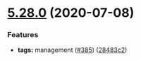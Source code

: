 # [5.28.0](https://github.com/contentful/contentful-management.js/compare/v5.27.3...v5.28.0) (2020-07-08)


### Features

* **tags:** management ([#385](https://github.com/contentful/contentful-management.js/issues/385)) ([28483c2](https://github.com/contentful/contentful-management.js/commit/28483c2cb8c36f874837a7de15724c9ab7d6315f))
